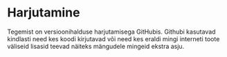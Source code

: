# Harjutamine
Tegemist on versioonihalduse harjutamisega GitHubis.
Githubi kasutavad kindlasti need kes koodi kirjutavad või need kes eraldi mingi interneti toote väliseid lisasid teevad näiteks mängudele mingeid ekstra asju.
